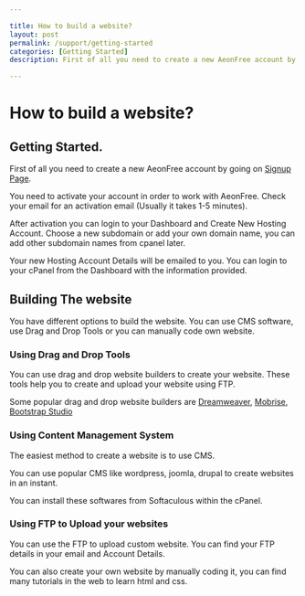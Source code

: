 ```yaml
---

title: How to build a website?
layout: post
permalink: /support/getting-started
categories: [Getting Started]
description: First of all you need to create a new AeonFree account by going on the signup page

---
```

# How to build a website?
## Getting Started.
First of all you need to create a new AeonFree account by going on [Signup Page](https://web.aeonfree.com/signup).

You need to activate your account in order to work with AeonFree. Check your email for an activation email (Usually it takes 1-5 minutes).

After activation you can login to your Dashboard and Create New Hosting Account.
Choose a new subdomain or add your own domain name, you can add other subdomain names from cpanel later.

Your new Hosting Account Details will be emailed to you. You can login to your cPanel from the Dashboard with the information provided.

## Building The website
You have different options to build the website. You can use CMS software, use Drag and Drop Tools or you can manually code own website.

### Using Drag and Drop Tools
You can use drag and drop website builders to create your website. These tools help you to create and upload your website using FTP.

Some popular drag and drop website builders are [Dreamweaver](https://www.adobe.com/products/dreamweaver.html), [Mobrise](https://mobirise.com/), [Bootstrap Studio](https://bootstrapstudio.io/)

### Using Content Management System
The easiest method to create a website is to use CMS.

You can use popular CMS like wordpress, joomla, drupal to create websites in an instant.

You can install these softwares from Softaculous within the cPanel.

### Using FTP to Upload your websites
You can use the FTP to upload custom website. You can find your FTP details in your email and Account Details.

You can also create your own website by manually coding it, you can find many tutorials in the web to learn html and css.
